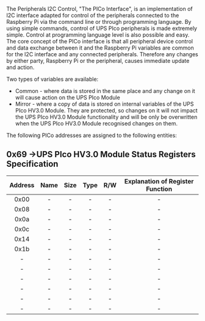 The Peripherals I2C Control, "The PICo Interface", is an implementation of I2C interface adapted for control of the peripherals connected to the Raspberry Pi via the command line or through programming language.  By using simple commands, control of UPS PIco peripherals is made extremely simple. Control at programming language level is also possible and easy. The core concept of the PICo interface is that all peripheral device control and data exchange between it and the Raspberry Pi variables are common for the I2C interface and any connected peripherals. Therefore any changes by either party, Raspberry Pi or the peripheral, causes immediate update and action.

Two types of variables are available:
* Common - where data is stored in the same place and any change on it will cause action on the UPS PIco Module
* Mirror - where a copy of data is stored on internal variables of the UPS PIco HV3.0 Module. They are protected, so changes on it will not impact the UPS PIco HV3.0 Module functionality and will be only be overwritten when the UPS PIco HV3.0 Module recognised changes on them.

The following PICo addresses are assigned to the following entities:

## 0x69 ->UPS PIco HV3.0 Module Status Registers Specification

|Address|Name|Size|Type|R/W|Explanation of Register Function|
|:---:|:----:|:---:|:---:|:---:|:---:|
|0x00|-|-|-|-|-|
|0x08|-|-|-|-|-|
|0x0a|-|-|-|-|-|
|0x0c|-|-|-|-|-|
|0x14|-|-|-|-|-|
|0x1b|-|-|-|-|-|
|-|-|-|-|-|-|
|-|-|-|-|-|-|
|-|-|-|-|-|-|
|-|-|-|-|-|-|
|-|-|-|-|-|-|
|-|-|-|-|-|-|